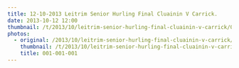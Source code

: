 ```yaml
---
title: 12-10-2013 Leitrim Senior Hurling Final Cluainin V Carrick.
date: 2013-10-12 12:00
thumbnail: /t/2013/10/leitrim-senior-hurling-final-cluainin-v-carrick/001-001-001.jpg
photos:
  - original: /2013/10/leitrim-senior-hurling-final-cluainin-v-carrick/001-001-001.jpg
    thumbnail: /t/2013/10/leitrim-senior-hurling-final-cluainin-v-carrick/001-001-001.jpg
    title: 001-001-001
---
```

